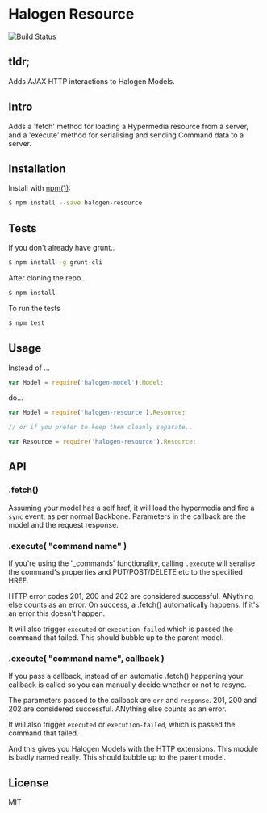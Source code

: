 # Halogen Resource

[![Build Status](https://travis-ci.org/halogenjs/resource.png?branch=master)](https://travis-ci.org/halogenjs/resource)

## tldr; 

Adds AJAX HTTP interactions to Halogen Models.

## Intro

Adds a 'fetch' method for loading a Hypermedia resource from a server, and a 'execute' method for serialising and sending Command data to a server. 

## Installation

Install with [npm(1)](http://npmjs.org):

```sh
$ npm install --save halogen-resource
```

## Tests

If you don't already have grunt..
```sh
$ npm install -g grunt-cli
```
After cloning the repo..
```sh
$ npm install
```
To run the tests
```sh
$ npm test
```

## Usage

Instead of ...

```js
var Model = require('halogen-model').Model;
```

do...

```js
var Model = require('halogen-resource').Resource;

// or if you prefer to keep them cleanly separate.. 

var Resource = require('halogen-resource').Resource;
```

## API

### .fetch()

Assuming your model has a self href, it will load the hypermedia and fire a `sync` event, as per normal Backbone. Parameters in the callback
are the model and the request response.

### .execute( "command name" )

If you're using the '_commands' functionality, calling `.execute` will seralise the command's properties and PUT/POST/DELETE etc to the specified HREF. 

HTTP error codes 201, 200 and 202 are considered successful. ANything else counts as an error. 
On success, a .fetch() automatically happens. If it's an error this doesn't happen. 

It will also trigger `executed` or `execution-failed` which is passed the command that failed. This should bubble up to the parent model.

### .execute( "command name", callback )

If you pass a callback, instead of an automatic .fetch() happening your callback is called so you can manually decide whether or not to resync.

The parameters passed to the callback are `err` and `response`. 201, 200 and 202 are considered successful. ANything else counts as an error.

It will also trigger `executed` or `execution-failed`, which is passed the command that failed.

And this gives you Halogen Models with the HTTP extensions. This module is badly named really. This should bubble up to the parent model.


## License

  MIT
